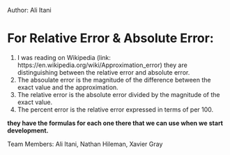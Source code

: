 Author: Ali Itani

# For Relative Error & Absolute Error:
<ol>
    <li> I was reading on Wikipedia (link: https://en.wikipedia.org/wiki/Approximation_error)
    they are distinguishing between the relative error and absolute error. </li>
    <li> The absoulate error is the magnitude of the difference between the exact value and the approximation.</li>
    <li> The relative error is the absolute error divided by the magnitude of the exact value. </li>
    <li> The percent error is the relative error expressed in terms of per 100. </li>
</ol>
    <p><strong> they have the formulas for each one there that we can use when we start development.</strong></p>

 <p>Team Members: Ali Itani, Nathan Hileman, Xavier Gray</p>   